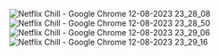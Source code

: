 ![Netflix   Chill - Google Chrome 12-08-2023 23_28_08](https://github.com/mtg718/NewsAdda--Daily-news-app/assets/135738292/5cf52409-ee65-4ce3-8c11-720e8ae4eebc)
![Netflix   Chill - Google Chrome 12-08-2023 23_28_50](https://github.com/mtg718/NewsAdda--Daily-news-app/assets/135738292/07ebd8e5-54ca-4348-a7da-a594dcc1f918)
![Netflix   Chill - Google Chrome 12-08-2023 23_29_06](https://github.com/mtg718/NewsAdda--Daily-news-app/assets/135738292/12d4c578-f4fd-4125-bbe5-9fda7b8fa543)
![Netflix   Chill - Google Chrome 12-08-2023 23_29_16](https://github.com/mtg718/NewsAdda--Daily-news-app/assets/135738292/97966bbf-866a-4c93-a935-681bb58b1f30)
